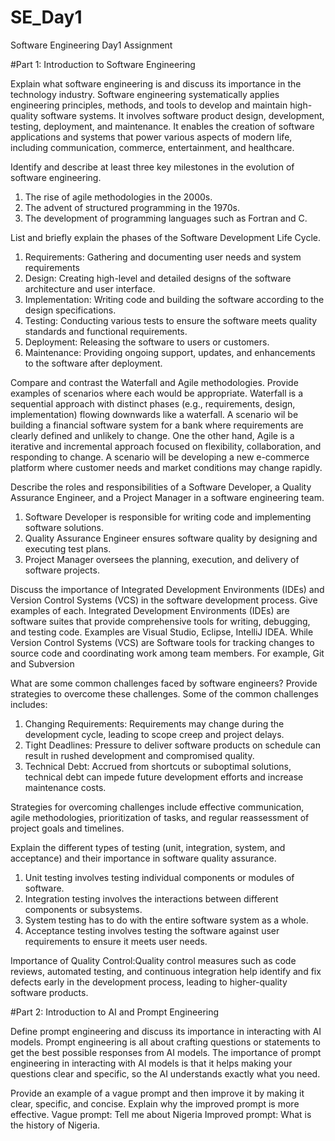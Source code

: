 # SE_Day1
Software Engineering Day1 Assignment

#Part 1: Introduction to Software Engineering

Explain what software engineering is and discuss its importance in the technology industry.
Software engineering systematically applies engineering principles, methods, and tools to develop and maintain high-quality software systems. It involves software product design, development, testing, deployment, and maintenance. It enables the creation of software applications and systems that power various aspects of modern life, including communication, commerce, entertainment, and healthcare.

Identify and describe at least three key milestones in the evolution of software engineering.
1. The rise of agile methodologies in the 2000s.
2. The advent of structured programming in the 1970s.
3. The development of programming languages such as Fortran and C.

List and briefly explain the phases of the Software Development Life Cycle.
1. Requirements: Gathering and documenting user needs and system requirements
2. Design: Creating high-level and detailed designs of the software architecture and user interface.
3. Implementation: Writing code and building the software according to the design specifications.
4. Testing: Conducting various tests to ensure the software meets quality standards and functional requirements.
5. Deployment: Releasing the software to users or customers.
6. Maintenance: Providing ongoing support, updates, and enhancements to the software after deployment.


Compare and contrast the Waterfall and Agile methodologies. Provide examples of scenarios where each would be appropriate.
Waterfall is a sequential approach with distinct phases (e.g., requirements, design, implementation) flowing downwards like a waterfall. A scenario wil be building a financial software system for a bank where requirements are clearly defined and unlikely to change. One the other hand, Agile is a iterative and incremental approach focused on flexibility, collaboration, and responding to change. A scenario will be developing a new e-commerce platform where customer needs and market conditions may change rapidly.

Describe the roles and responsibilities of a Software Developer, a Quality Assurance Engineer, and a Project Manager in a software engineering team.
1.  Software Developer is responsible for writing code and implementing software solutions.
2.  Quality Assurance Engineer ensures software quality by designing and executing test plans.
3.  Project Manager oversees the planning, execution, and delivery of software projects.


Discuss the importance of Integrated Development Environments (IDEs) and Version Control Systems (VCS) in the software development process. Give examples of each.
Integrated Development Environments (IDEs) are software suites that provide comprehensive tools for writing, debugging, and testing code. Examples are Visual Studio, Eclipse, IntelliJ IDEA. While Version Control Systems (VCS) are Software tools for tracking changes to source code and coordinating work among team members. For example, Git and Subversion

What are some common challenges faced by software engineers? Provide strategies to overcome these challenges.
Some of the common challenges includes:
1. Changing Requirements: Requirements may change during the development cycle, leading to scope creep and project delays.
2. Tight Deadlines: Pressure to deliver software products on schedule can result in rushed development and compromised quality.
3. Technical Debt: Accrued from shortcuts or suboptimal solutions, technical debt can impede future development efforts and increase maintenance costs.
   
Strategies for overcoming challenges include effective communication, agile methodologies, prioritization of tasks, and regular reassessment of project goals and timelines.

Explain the different types of testing (unit, integration, system, and acceptance) and their importance in software quality assurance.
 1. Unit testing involves testing individual components or modules of software.
 2. Integration testing involves the interactions between different components or subsystems.
 3. System testing has to do with the entire software system as a whole.
 4. Acceptance testing involves testing the software against user requirements to ensure it meets user needs.

Importance of Quality Control:Quality control measures such as code reviews, automated testing, and continuous integration help identify and fix defects early in the development process, leading to higher-quality software products.

#Part 2: Introduction to AI and Prompt Engineering


Define prompt engineering and discuss its importance in interacting with AI models.
Prompt engineering is all about crafting questions or statements to get the best possible responses from AI models.  The importance of prompt engineering in interacting with AI models is that it helps making your questions clear and specific, so the AI understands exactly what you need.

Provide an example of a vague prompt and then improve it by making it clear, specific, and concise. Explain why the improved prompt is more effective.
Vague prompt: Tell me about Nigeria
Improved prompt: What is the history of Nigeria.
